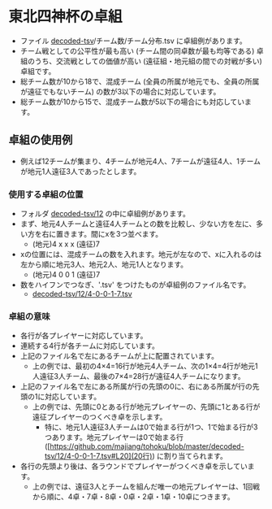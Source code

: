# 東北四神杯の卓組

* ファイル [decoded-tsv](https://github.com/majiang/tohoku/tree/master/decoded-tsv)/チーム数/チーム分布.tsv に卓組例があります。
* チーム戦としての公平性が最も高い (チーム間の同卓数が最も均等である) 卓組のうち、交流戦としての価値が高い (遠征組・地元組の間での対戦が多い) 卓組です。
* 総チーム数が10から18で、混成チーム (全員の所属が地元でも、全員の所属が遠征でもないチーム) の数が3以下の場合に対応しています。
* 総チーム数が10から15で、混成チーム数が5以下の場合にも対応しています。

## 卓組の使用例

* 例えば12チームが集まり、4チームが地元4人、7チームが遠征4人、1チームが地元1人遠征3人であったとします。

### 使用する卓組の位置

* フォルダ [decoded-tsv/12](https://github.com/majiang/tohoku/tree/master/decoded-tsv/12) の中に卓組例があります。
* まず、地元4人チームと遠征4人チームとの数を比較し、少ない方を左に、多い方を右に置きます。間にxを3つ並べます。
    * (地元)4 x x x (遠征)7
* xの位置には、混成チームの数を入れます。地元が左なので、xに入れるのは左から順に地元3人、地元2人、地元1人となります。
    * (地元)4 0 0 1 (遠征)7
* 数をハイフンでつなぎ、'.tsv' をつけたものが卓組例のファイル名です。
    * [decoded-tsv/12/4-0-0-1-7.tsv](https://github.com/majiang/tohoku/blob/master/decoded-tsv/12/4-0-0-1-7.tsv)

### 卓組の意味

* 各行が各プレイヤーに対応しています。
* 連続する4行が各チームに対応しています。
* 上記のファイル名で左にあるチームが上に配置されています。
    * 上の例では、最初の4×4=16行が地元4人チーム、次の1×4=4行が地元1人遠征3人チーム、最後の7×4=28行が遠征4人チームになります。
* 上記のファイル名で左にある所属が行の先頭の0に、右にある所属が行の先頭の1に対応しています。
    * 上の例では、先頭に0とある行が地元プレイヤーの、先頭に1とある行が遠征プレイヤーのつくべき卓を示します。
        * 特に、地元1人遠征3人チームは0で始まる行が1つ、1で始まる行が3つあります。地元プレイヤーは0で始まる行 ([https://github.com/majiang/tohoku/blob/master/decoded-tsv/12/4-0-0-1-7.tsv#L20](20行)) に割り当てられます。
* 各行の先頭より後は、各ラウンドでプレイヤーがつくべき卓を示しています。
    * 上の例では、遠征3人とチームを組んだ唯一の地元プレイヤーは、1回戦から順に、4卓・7卓・8卓・0卓・2卓・1卓・10卓につきます。

